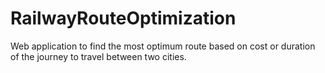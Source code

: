 # RailwayRouteOptimization
Web application to find the most optimum route based on cost or duration of the journey to travel between two cities.
